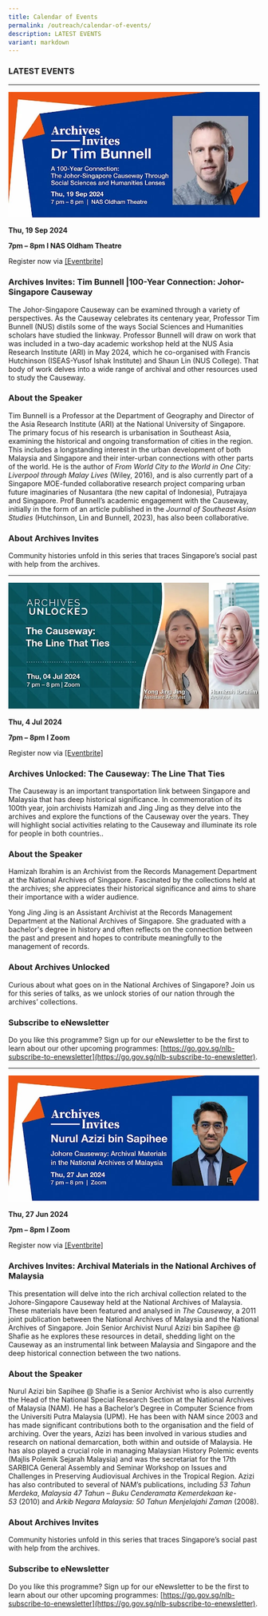 ```yaml
---
title: Calendar of Events
permalink: /outreach/calendar-of-events/
description: LATEST EVENTS
variant: markdown
---
```

### LATEST EVENTS
__________________________________________________________

![](/images/calendar%20of%20events/eventbrite_banner.jpg)

**Thu, 19 Sep 2024**

**7pm – 8pm I NAS Oldham Theatre**

Register now via [[Eventbrite]](https://www.eventbrite.sg/e/archives-invitestim-bunnell-100-year-connection-johor-singapore-causeway-tickets-914402110327)

### Archives Invites: Tim Bunnell |100-Year Connection: Johor-Singapore Causeway

The Johor-Singapore Causeway can be examined through a variety of perspectives. As the Causeway celebrates its centenary year, Professor Tim Bunnell (NUS) distils some of the ways Social Sciences and Humanities scholars have studied the linkway. Professor Bunnell will draw on work that was included in a two-day academic workshop held at the NUS Asia Research Institute (ARI) in May 2024, which he co-organised with Francis Hutchinson (ISEAS-Yusof Ishak Institute) and Shaun Lin (NUS College). That body of work delves into a wide range of archival and other resources used to study the Causeway.

### About the Speaker
Tim Bunnell is a Professor at the Department of Geography and Director of the Asia Research Institute (ARI) at the National University of Singapore. The primary focus of his research is urbanisation in Southeast Asia, examining the historical and ongoing transformation of cities in the region. This includes a longstanding interest in the urban development of both Malaysia and Singapore and their inter-urban connections with other parts of the world. He is the author of _From World City to the World in One City: Liverpool through Malay Lives_ (Wiley, 2016), and is also currently part of a Singapore MOE-funded collaborative research project comparing urban future imaginaries of Nusantara (the new capital of Indonesia), Putrajaya and Singapore. Prof Bunnell’s academic engagement with the Causeway, initially in the form of an article published in the _Journal of Southeast Asian Studies_ (Hutchinson, Lin and Bunnell, 2023), has also been collaborative.

### About Archives Invites
Community histories unfold in this series that traces Singapore’s social past with help from the archives.



________________________________________________________________________
![](/images/calendar%20of%20events/au_talk_on_25_jun_2024.jpg)

**Thu, 4 Jul 2024**

**7pm – 8pm I Zoom**

Register now via [[Eventbrite]](https://www.eventbrite.sg/e/archives-unlocked-the-causeway-the-line-that-ties-tickets-885399111577)

### Archives Unlocked: The Causeway: The Line That Ties



The Causeway is an important transportation link between Singapore and Malaysia that has deep historical significance. In commemoration of its 100th year, join archivists Hamizah and Jing Jing as they delve into the archives and explore the functions of the Causeway over the years. They will highlight social activities relating to the Causeway and illuminate its role for people in both countries..

### About the Speaker
Hamizah Ibrahim is an Archivist from the Records Management Department at the National Archives of Singapore. Fascinated by the collections held at the archives; she appreciates their historical significance and aims to share their importance with a wider audience.

Yong Jing Jing is an Assistant Archivist at the Records Management Department at the National Archives of Singapore. She graduated with a bachelor's degree in history and often reflects on the connection between the past and present and hopes to contribute meaningfully to the management of records.

### About Archives Unlocked
Curious about what goes on in the National Archives of Singapore? Join us for this series of talks, as we unlock stories of our nation through the archives’ collections.

### Subscribe to eNewsletter
Do you like this programme? Sign up for our eNewsletter to be the first to learn about our other upcoming programmes: [https://go.gov.sg/nlb-subscribe-to-enewsletter](https://go.gov.sg/nlb-subscribe-to-enewsletter).

________________________________________________________________________________________
![](/images/calendar%20of%20events/ai_talk_on_27_jun_2024.jpg)

**Thu, 27 Jun 2024**

**7pm – 8pm I Zoom**

Register now via [[Eventbrite]](https://www.eventbrite.sg/e/johore-causeway-archival-materials-in-the-national-archives-of-malaysia-tickets-874334697617?aff=oddtdtcreator)

### Archives Invites: Archival Materials in the National Archives of Malaysia

This presentation will delve into the rich archival collection related to the Johore-Singapore Causeway held at the National Archives of Malaysia. These materials have been featured and analysed in *The Causeway*, a 2011 joint publication between the National Archives of Malaysia and the National Archives of Singapore. Join Senior Archivist Nurul Azizi bin Sapihee @ Shafie as he explores these resources in detail, shedding light on the Causeway as an instrumental link between Malaysia and Singapore and the deep historical connection between the two nations.

### About the Speaker

Nurul Azizi bin Sapihee @ Shafie is a Senior Archivist who is also currently the Head of the National Special Research Section at the National Archives of Malaysia (NAM). He has a Bachelor’s Degree in Computer Science from the Universiti Putra Malaysia (UPM). He has been with NAM since 2003 and has made significant contributions both to the organisation and the field of archiving. Over the years, Azizi has been involved in various studies and research on national demarcation, both within and outside of Malaysia. He has also played a crucial role in managing Malaysian History Polemic events (Majlis Polemik Sejarah Malaysia) and was the secretariat for the 17th SARBICA General Assembly and Seminar Workshop on Issues and Challenges in Preserving Audiovisual Archives in the Tropical Region. Azizi has also contributed to several of NAM’s publications, including _53 Tahun Merdeka_, _Malaysia 47 Tahun – Buku Cenderamata Kemerdekaan ke-53_ (2010) and _Arkib Negara Malaysia: 50 Tahun Menjelajahi Zaman_ (2008).

### About Archives Invites
Community histories unfold in this series that traces Singapore’s social past with help from the archives.

### Subscribe to eNewsletter
Do you like this programme? Sign up for our eNewsletter to be the first to learn about our other upcoming programmes: [https://go.gov.sg/nlb-subscribe-to-enewsletter](https://go.gov.sg/nlb-subscribe-to-enewsletter).